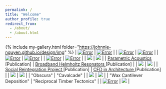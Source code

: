 ```yaml
---
permalink: /
title: "Welcome"
author_profile: true
redirect_from: 
  - /about/
  - /about.html
---
```

{% include my-gallery.html folder="https://johnnie-nguyen.github.io/design/img" %}
| [![Error](./images/GDP.png)](https://johnnie-nguyen.github.io/design/portfolio/GenerativePavilion/) | [![Error](./images/CLT.png)](https://johnnie-nguyen.github.io/design/portfolio/ProgrammableAcousticDiffusionSurface/)  |
| [![Error](./images/RFS2.png)]() | [![Error](./images/ACV3.png)](https://johnnie-nguyen.github.io/design/portfolio/ResonanceInClayAcousticClayVases/)  |
| [![Error](./images/HEXB.png)](https://johnnie-nguyen.github.io/design/publications/2022-11-03-Resonant%20Hexagon%20Diffuser/) | [![Error](./images/GLOBE2.png)](https://johnnie-nguyen.github.io/design/portfolio/portfolio-2/)  |
| [![Error](./images/META0.png)](https://johnnie-nguyen.github.io/design/publications/2022-09-18-AcousticMetamaterials/) | [![Error](./images/WIER0.png)](https://johnnie-nguyen.github.io/design/publications/2022-07-05-WieringaSurface/) |
| <img src='./images/EUROD.png'> | <img src='./images/AUD0.png'> |
| <a href="https://johnnie-nguyen.github.io/design/publications/2021-10-23-ParametricAcoustics/"> Parametric Acoustics </a> [Publication] | <a href="https://johnnie-nguyen.github.io/design/publications/2022-07-05-WieringaSurface/"> Broadband Helmholtz Resonators </a> [Publication]  |
| <img src='./images/SHELTER.png'> | <img src='./images/CFD.png'> |
| <a href="https://johnnie-nguyen.github.io/design/publications/2021-10-23-ParametricAcoustics/"> Social Reintegration Project </a> [Publication] | <a href="https://johnnie-nguyen.github.io/design/publications/2022-07-05-WieringaSurface/"> CFD in Architecture </a> [Publication]  |
| <img src='./images/OBS.png'> | <img src='./images/WST.png'>  |
| "Obscura" | "Cavalcade" |
| <img src='./images/WAX.png'> | <img src='./images/SAUGA.png'> |
| "Wax Cantilever Deposition" | "Reciprocal Timber Tectonics" |
| [![Error](./images/WAX.png)](https://johnnie-nguyen.github.io/design/portfolio/ResonanceInClayAcousticClayVases/) | <img src='./images/SAUGA.png'> |
